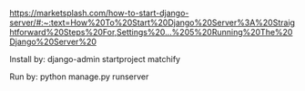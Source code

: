 https://marketsplash.com/how-to-start-django-server/#:~:text=How%20To%20Start%20Django%20Server%3A%20Straightforward%20Steps%20For,Settings%20...%205%20Running%20The%20Django%20Server%20

Install by:
django-admin startproject matchify

Run by:
python manage.py runserver
